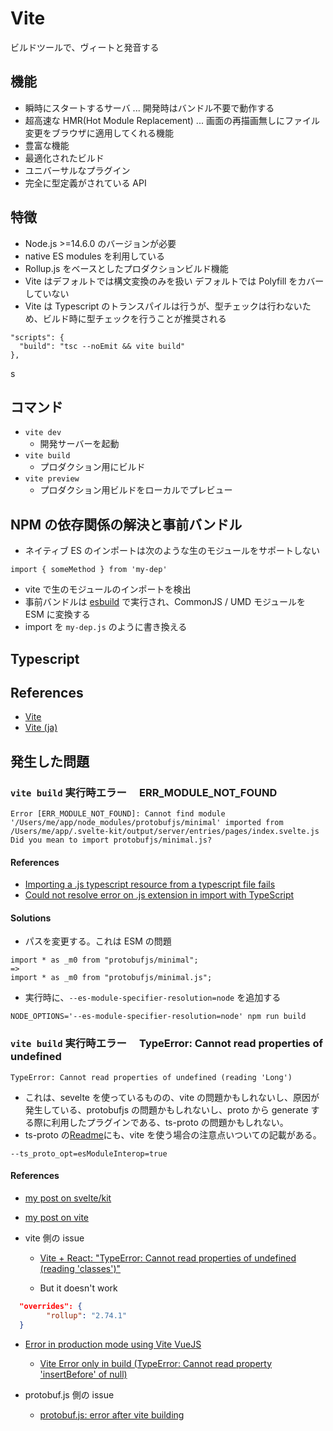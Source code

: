 # Vite

ビルドツールで、ヴィートと発音する

## 機能

- 瞬時にスタートするサーバ ... 開発時はバンドル不要で動作する
- 超高速な HMR(Hot Module Replacement) ... 画面の再描画無しにファイル変更をブラウザに適用してくれる機能
- 豊富な機能
- 最適化されたビルド
- ユニバーサルなプラグイン
- 完全に型定義がされている API

## 特徴

- Node.js >=14.6.0 のバージョンが必要
- native ES modules を利用している
- Rollup.js をベースとしたプロダクションビルド機能
- Vite はデフォルトでは構文変換のみを扱い デフォルトでは Polyfill をカバーしていない
- Vite は Typescript のトランスパイルは行うが、型チェックは行わないため、ビルド時に型チェックを行うことが推奨される

```
"scripts": {
  "build": "tsc --noEmit && vite build"
},
```

s

## コマンド

- `vite dev`
  - 開発サーバーを起動
- `vite build`
  - プロダクション用にビルド
- `vite preview`
  - プロダクション用ビルドをローカルでプレビュー

## NPM の依存関係の解決と事前バンドル

- ネイティブ ES のインポートは次のような生のモジュールをサポートしない

```
import { someMethod } from 'my-dep'
```

- vite で生のモジュールのインポートを検出
- 事前バンドルは [esbuild](https://esbuild.github.io/) で実行され、CommonJS / UMD モジュールを ESM に変換する
- import を `my-dep.js` のように書き換える

## Typescript

## References

- [Vite](https://vitejs.dev/)
- [Vite (ja)](https://ja.vitejs.dev/)

## 発生した問題

### `vite build` 実行時エラー　 ERR_MODULE_NOT_FOUND

```
Error [ERR_MODULE_NOT_FOUND]: Cannot find module '/Users/me/app/node_modules/protobufjs/minimal' imported from /Users/me/app/.svelte-kit/output/server/entries/pages/index.svelte.js
Did you mean to import protobufjs/minimal.js?
```

#### References

- [Importing a .js typescript resource from a typescript file fails](https://github.com/vitejs/vite/issues/3040)
- [Could not resolve error on .js extension in import with TypeScript](https://github.com/vitejs/vite/issues/5539)

#### Solutions

- パスを変更する。これは ESM の問題

```
import * as _m0 from "protobufjs/minimal";
=>
import * as _m0 from "protobufjs/minimal.js";
```

- 実行時に、`--es-module-specifier-resolution=node` を追加する

```
NODE_OPTIONS='--es-module-specifier-resolution=node' npm run build
```

### `vite build` 実行時エラー　 TypeError: Cannot read properties of undefined

```
TypeError: Cannot read properties of undefined (reading 'Long')
```

- これは、sevelte を使っているものの、vite の問題かもしれないし、原因が発生している、protobufjs の問題かもしれないし、proto から generate する際に利用したプラグインである、ts-proto の問題かもしれない。
- ts-proto の[Readme](https://github.com/stephenh/ts-proto)にも、vite を使う場合の注意点いついての記載がある。

```
--ts_proto_opt=esModuleInterop=true
```

#### References

- [my post on svelte/kit](https://github.com/sveltejs/kit/issues/5418)
- [my post on vite](https://github.com/vitejs/vite/issues/9018)

- vite 側の issue

  - [Vite + React: "TypeError: Cannot read properties of undefined (reading 'classes')"](https://github.com/vitejs/vite/issues/8395)

  - But it doesn't work

```package.json
  "overrides": {
		"rollup": "2.74.1"
  }
```

- [Error in production mode using Vite VueJS](https://discourse.vtk.org/t/error-in-production-mode-using-vite-vuejs/8010)

  - [Vite Error only in build (TypeError: Cannot read property 'insertBefore' of null)](https://www.querythreads.com/vite-error-only-in-build-type-error-cannot-read-property-insert-before-of-null/)

- protobuf.js 側の issue
  - [protobuf.js: error after vite building](https://github.com/protobufjs/protobuf.js/issues/1673)
